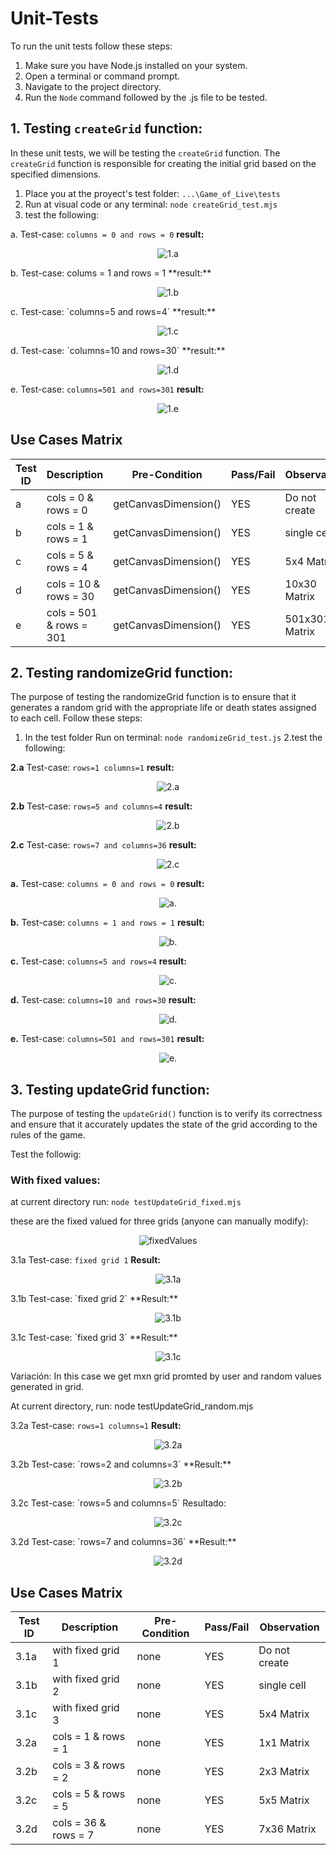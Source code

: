 # Unit-Tests

To run the unit tests follow these steps:

1. Make sure you have Node.js installed on your system.
2. Open a terminal or command prompt.
3. Navigate to the project directory.
4. Run the `Node` command followed by the .js file to be tested.


## 1. Testing `createGrid` function:

In these unit tests, we will be testing the `createGrid` function. The `createGrid` function is responsible for creating the initial grid based on the specified dimensions.
1. Place you at the proyect's test folder: `...\Game_of_Live\tests` 
2. Run at visual code or any terminal: `node createGrid_test.mjs`  
3. test the following:

a. Test-case: `columns = 0 and rows = 0`
**result:**

<p align="center">
  <img src="https://github.com/gamurigm/Game_of_Life/blob/main/tests/img/1.a-test.PNG" alt="1.a">
</p>
b. Test-case: colums = 1 and rows = 1
**result:**

<p align="center">
  <img src="https://github.com/gamurigm/Game_of_Life/blob/main/tests/img/1.b-test.PNG" alt="1.b">
</p>
c. Test-case: `columns=5 and rows=4`
**result:**

<p align="center">
  <img src="https://github.com/gamurigm/Game_of_Life/blob/main/tests/img/1.c-test.PNG" alt="1.c">
</p>
d. Test-case: `columns=10 and rows=30`
**result:**

<p align="center">
  <img src="https://github.com/gamurigm/Game_of_Life/blob/main/tests/img/1.d-test.PNG" alt="1.d">
</p>

e. Test-case: `columns=501 and rows=301`
**result:**

<p align="center">
  <img src="https://github.com/gamurigm/Game_of_Life/blob/main/tests/img/1.e-test.PNG" alt="1.e">
</p>

## Use Cases Matrix

| Test ID | Description           | Pre-Condition        | Pass/Fail | Observation  |  
| --------| --------------------- | -------------------- | --------- |--------------|
| a       | cols = 0 & rows = 0   | getCanvasDimension() |   YES     | Do not create |                 
| b       | cols = 1 & rows = 1   | getCanvasDimension() |   YES     | single cell  |             
| c       | cols = 5 & rows = 4   | getCanvasDimension() |   YES     |   5x4 Matrix |                   
| d       | cols = 10 & rows = 30 | getCanvasDimension() |   YES     |  10x30 Matrix |                    
| e       | cols = 501 & rows = 301 | getCanvasDimension() |   YES     | 501x301 Matrix             |         



## 2. Testing randomizeGrid function:
The purpose of testing the randomizeGrid function is to ensure that it generates a random grid with the appropriate life or death states assigned to each cell.
Follow these steps:
1. In the test folder Run on terminal: `node randomizeGrid_test.js`
2.test the following:

**2.a** Test-case: `rows=1 columns=1`
**result:**

<p align="center">
  <img src="https://github.com/gamurigm/Game_of_Life/blob/main/tests/img/2.a.PNG" alt="2.a">
</p>

**2.b** Test-case: `rows=5 and columns=4`
**result:**

<p align="center">
  <img src="https://github.com/gamurigm/Game_of_Life/blob/main/tests/img/2.b.PNG" alt="2.b">
</p>

**2.c** Test-case: `rows=7 and columns=36`
**result:**

<p align="center">
  <img src="https://github.com/gamurigm/Game_of_Life/blob/main/tests/img/2.c.PNG" alt="2.c">
</p>

**a.** Test-case: `columns = 0 and rows = 0`
**result:** 

<p align="center">
  <img src="https://github.com/gamurigm/Game_of_Life/blob/main/tests/img/1.a-test.PNG" alt="a.">
</p>

**b.** Test-case: `columns = 1 and rows = 1`
**result:**

<p align="center">
  <img src="https://github.com/gamurigm/Game_of_Life/blob/main/tests/img/1.b-test.PNG" alt="b.">
</p>

**c.** Test-case: `columns=5 and rows=4`
**result:**

<p align="center">
  <img src="https://github.com/gamurigm/Game_of_Life/blob/main/tests/img/1.c-test.PNG" alt="c.">
</p>

**d.** Test-case: `columns=10 and rows=30`
**result:**

<p align="center">
  <img src="https://github.com/gamurigm/Game_of_Life/blob/main/tests/img/1.d-test.PNG" alt="d.">
</p>

**e.** Test-case: `columns=501 and rows=301`
**result:**

<p align="center">
  <img src="https://github.com/gamurigm/Game_of_Life/blob/main/tests/img/1.e-test.PNG" alt="e.">
</p>


## 3. Testing updateGrid function:
The purpose of testing the `updateGrid()` function is to verify its correctness and ensure that it accurately updates the state of the grid according to the rules of the game.

Test the followig:

### With fixed values:
at current directory run: `node testUpdateGrid_fixed.mjs`

these are the fixed valued for three grids (anyone can manually modify):

<p align="center">
  <img src="https://github.com/gamurigm/Game_of_Life/blob/main/tests/img/fixedValues.PNG" alt="fixedValues">
</p>

3.1a Test-case: `fixed grid 1`
**Result:**

<p align="center">
  <img src="https://github.com/gamurigm/Game_of_Life/blob/main/tests/img/3.1a.PNG" alt="3.1a">
</p>
3.1b Test-case: `fixed grid 2`
**Result:**

<p align="center">
  <img src="https://github.com/gamurigm/Game_of_Life/blob/main/tests/img/3.1b.PNG" alt="3.1b">
</p>
3.1c Test-case: `fixed grid 3`
**Result:**

<p align="center">
  <img src="https://github.com/gamurigm/Game_of_Life/blob/main/tests/img/3.1c.PNG" alt="3.1c">
</p>
Variación:
In this case we get mxn grid promted by user and random values generated in grid.

At current directory, run: node testUpdateGrid_random.mjs

3.2a Test-case: `rows=1 columns=1`
**Result:**

<p align="center">
  <img src="https://github.com/gamurigm/Game_of_Life/blob/main/tests/img/3.2a.PNG" alt="3.2a">
</p>
3.2b Test-case: `rows=2 and columns=3`
**Result:**

<p align="center">
  <img src="https://github.com/gamurigm/Game_of_Life/blob/main/tests/img/3.2b.PNG" alt="3.2b">
</p>
3.2c Test-case: `rows=5 and columns=5`
Resultado:

<p align="center">
  <img src="https://github.com/gamurigm/Game_of_Life/blob/main/tests/img/3.2c.PNG" alt="3.2c">
</p>
3.2d Test-case: `rows=7 and columns=36`
**Result:**

<p align="center">
  <img src="https://github.com/gamurigm/Game_of_Life/blob/main/tests/img/3.2d.PNG" alt="3.2d">
</p>

## Use Cases Matrix

| Test ID | Description           | Pre-Condition   | Pass/Fail | Observation   |  
| --------| --------------------- | --------------- | --------- |-------------- |
| 3.1a    | with fixed grid 1   | none              |   YES     | Do not create |               
| 3.1b    | with fixed grid 2   | none              |   YES     | single cell   |            
| 3.1c    | with fixed grid 3   | none              |   YES     |   5x4 Matrix  |                   
| 3.2a    | cols = 1 & rows = 1 | none              |   YES     |  1x1 Matrix   |                   
| 3.2b    | cols = 3 & rows = 2 | none              |   YES     | 2x3 Matrix    |                    
| 3.2c    | cols = 5 & rows = 5 | none              |   YES     | 5x5 Matrix    |                   
| 3.2d    | cols = 36 & rows = 7 | none             |   YES     | 7x36 Matrix   |                  

